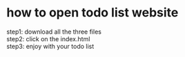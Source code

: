 # how to open todo list website
step1: download all the three files <br>
step2: click on the index.html <br>
step3: enjoy with your todo list
